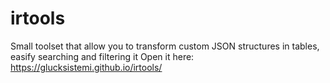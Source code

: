 # irtools
Small toolset that allow you to transform custom JSON structures in tables, easify searching and filtering it
Open it here: https://glucksistemi.github.io/irtools/
